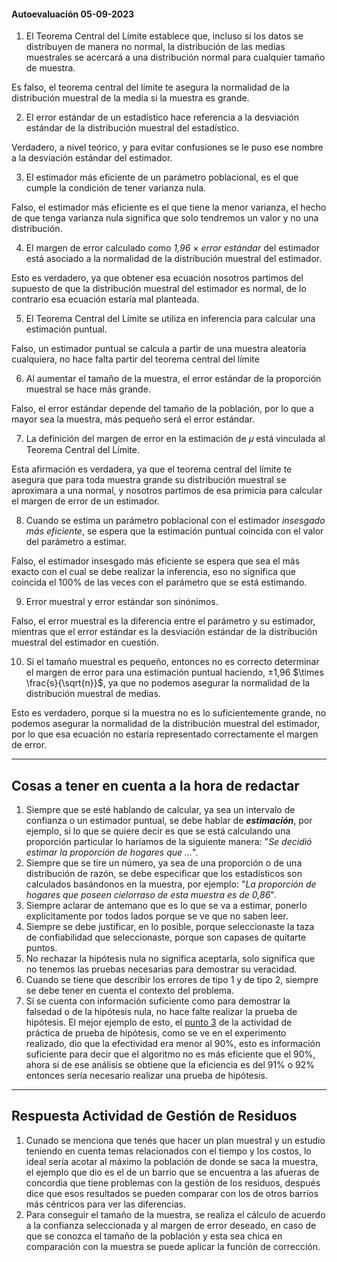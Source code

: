 
#### Autoevaluación 05-09-2023

1. El Teorema Central del Límite establece que, incluso si los datos se distribuyen de manera no normal, la distribución de las medias muestrales se acercará a una distribución normal para cualquier tamaño de muestra.

Es falso, el teorema central del límite te asegura la normalidad de la distribución muestral de la media si la muestra es grande.

2. El error estándar de un estadístico hace referencia a la desviación estándar de la distribución muestral del estadístico.

Verdadero, a nivel teórico, y para evitar confusiones se le puso ese nombre a la desviación estándar del estimador.

3. El estimador más eficiente de un parámetro poblacional, es el que cumple la condición de tener varianza nula.

Falso, el estimador más eficiente es el que tiene la menor varianza, el hecho de que tenga varianza nula significa que solo tendremos un valor y no una distribución.

4. El margen de error calculado como *1,96* $\times$ *error estándar* del estimador está asociado a la normalidad de la distribución muestral del estimador.

Esto es verdadero, ya que obtener esa ecuación nosotros partimos del supuesto de que la distribución muestral del estimador es normal, de lo contrario esa ecuación estaría mal planteada.

5. El Teorema Central del Límite se utiliza en inferencia para calcular una estimación puntual.

Falso, un estimador puntual se calcula a partir de una muestra aleatoria cualquiera, no hace falta partir del teorema central del límite

6. Al aumentar el tamaño de la muestra, el error estándar de la proporción muestral se hace más grande.

Falso, el error estándar depende del tamaño de la población, por lo que a mayor sea la muestra, más pequeño será el error estándar.

7. La definición del margen de error en la estimación de 𝜇 está vinculada al Teorema Central del Límite.

Esta afirmación es verdadera, ya que el teorema central del límite te asegura que para toda muestra grande su distribución muestral se aproximara a una normal, y nosotros partimos de esa primicia para calcular el margen de error de un estimador.

8. Cuando se estima un parámetro poblacional con el estimador *insesgado más eficiente*, se espera que la estimación puntual coincida con el valor del parámetro a estimar.

Falso, el estimador insesgado más eficiente se espera que sea el más exacto con el cual se debe realizar la inferencia, eso no significa que coincida el 100% de las veces con el parámetro que se está estimando.

9. Error muestral y error estándar son sinónimos.

Falso, el error muestral es la diferencia entre el parámetro y su estimador, mientras que el error estándar es la desviación estándar de la distribución muestral del estimador en cuestión.

10. Si el tamaño muestral es pequeño, entonces no es correcto determinar el margen de error para una estimación puntual haciendo, ±1,96 $\times \frac{s}{\sqrt{n}}$, ya que no podemos asegurar la normalidad de la distribución muestral de medias.

Esto es verdadero, porque si la muestra no es lo suficientemente grande, no podemos asegurar la normalidad de la distribución muestral del estimador, por lo que esa ecuación no estaría representado correctamente el margen de error.

---

## Cosas a tener en cuenta a la hora de redactar

1. Siempre que se esté hablando de calcular, ya sea un intervalo de confianza o un estimador puntual, se debe hablar de ***estimación***, por ejemplo, si lo que se quiere decir es que se está calculando una proporción particular lo haríamos de la siguiente manera: "*Se decidió estimar la proporción de hogares que ...*".
2. Siempre que se tire un número, ya sea de una proporción o de una distribución de razón, se debe especificar que los estadísticos son calculados basándonos en la muestra, por ejemplo: "*La proporción de hogares que poseen cielorraso de esta muestra es de 0,86*".
3. Siempre aclarar de antemano que es lo que se va a estimar, ponerlo explícitamente por todos lados porque se ve que no saben leer.
4. Siempre se debe justificar, en lo posible, porque seleccionaste la taza de confiabilidad que seleccionaste, porque son capases de quitarte puntos.
5. No rechazar la hipótesis nula no significa aceptarla, solo significa que no tenemos las pruebas necesarias para demostrar su veracidad.
6. Cuando se tiene que describir los errores de tipo 1 y de tipo 2, siempre se debe tener en cuenta el contexto del problema.
7. Sí se cuenta con información suficiente como para demostrar la falsedad o de la hipótesis nula, no hace falte realizar la prueba de hipótesis. El mejor ejemplo de esto, el [punto 3](https://campus.uner.edu.ar/fcad/pluginfile.php/76786/mod_resource/content/1/Pruebas%20de%20hip%C3%B3tesis%20%281%29.pdf) de la actividad de práctica de prueba de hipótesis, como se ve en el experimento realizado, dio que la efectividad era menor al 90%, esto es información suficiente para decir que el algoritmo no es más eficiente que el 90%, ahora si de ese análisis se obtiene que la eficiencia es del 91% o 92% entonces sería necesario realizar una prueba de hipótesis.

---

## Respuesta Actividad de Gestión de Residuos

1. Cunado se menciona que tenés que hacer un plan muestral y un estudio teniendo en cuenta temas relacionados con el tiempo y los costos, lo ideal sería acotar al máximo la población de donde se saca la muestra, el ejemplo que dio es el de un barrio que se encuentra a las afueras de concordia que tiene problemas con la gestión de los residuos, después dice que esos resultados se pueden comparar con los de otros barrios más céntricos para ver las diferencias.
2. Para conseguir el tamaño de la muestra, se realiza el cálculo de acuerdo a la confianza seleccionada y al margen de error deseado, en caso de que se conozca el tamaño de la población y esta sea chica en comparación con la muestra se puede aplicar la función de corrección.
